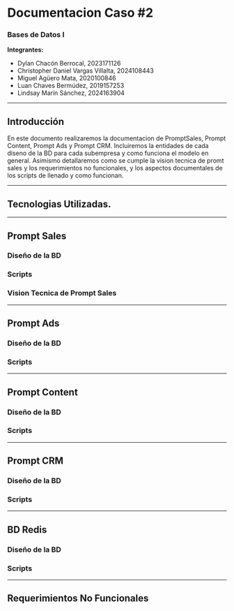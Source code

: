 # Documentacion Caso #2
### Bases de Datos I  

**Integrantes:**  
- Dylan Chacón Berrocal, 2023171126  
- Christopher Daniel Vargas Villalta, 2024108443  
- Miguel Agüero Mata, 2020100846  
- Luan Chaves Bermúdez, 2019157253  
- Lindsay Marín Sánchez, 2024163904  

---

## Introducción

En este documento realizaremos la documentacion de PromptSales, Prompt Content, Prompt Ads y Prompt CRM. Incluiremos la entidades de cada diseno de la BD para cada subempresa y como funciona el modelo en general. Asimismo detallaremos como se cumple la vision tecnica de promt sales y los requerimientos no funcionales, y los aspectos documentales de los scripts de llenado y como funcionan.

---

## Tecnologias Utilizadas.

---

## Prompt Sales

### Diseño de la BD

### Scripts

### Vision Tecnica de Prompt Sales

---

## Prompt Ads

### Diseño de la BD

### Scripts

---

## Prompt Content

### Diseño de la BD

### Scripts

---

## Prompt CRM

### Diseño de la BD

### Scripts

---

## BD Redis

### Diseño de la BD

### Scripts

---

## Requerimientos No Funcionales






